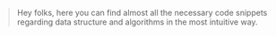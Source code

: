 > Hey folks, here you can find almost all the necessary code snippets regarding data structure and algorithms in the most intuitive way.